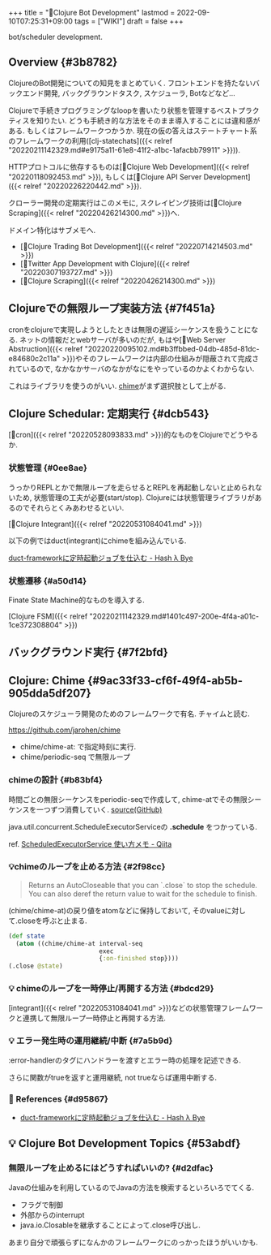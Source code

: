 +++
title = "📝Clojure Bot Development"
lastmod = 2022-09-10T07:25:31+09:00
tags = ["WIKI"]
draft = false
+++

bot/scheduler development.


## Overview {#3b8782}

ClojureのBot開発についての知見をまとめていく. フロントエンドを持たないバックエンド開発, バックグラウンドタスク, スケジューラ, Botなどなど...

Clojureで手続きプログラミングなloopを書いたり状態を管理するベストプラクティスを知りたい. どうも手続き的な方法をそのまま導入することには違和感がある. もしくはフレームワークつかうか. 現在の仮の答えはステートチャート系のフレームワークの利用([clj-statechats]({{< relref "20220211142329.md#e9175a11-61e8-41f2-a1bc-1afacbb79911" >}})).

HTTPプロトコルに依存するものは[📝Clojure Web Development]({{< relref "20220118092453.md" >}}), もしくは[📝Clojure API Server Development]({{< relref "20220226220442.md" >}}).

クローラー開発の定期実行はこのメモに, スクレイピング技術は[📝Clojure Scraping]({{< relref "20220426214300.md" >}})へ.

ドメイン特化はサブメモへ.

-   [📝Clojure Trading Bot Development]({{< relref "20220714214503.md" >}})
-   [📝Twitter App Development with Clojure]({{< relref "20220307193727.md" >}})
-   [📝Clojure Scraping]({{< relref "20220426214300.md" >}})


## Clojureでの無限ループ実装方法 {#7f451a}

cronをclojureで実現しようとしたときは無限の遅延シーケンスを扱うことになる. ネットの情報だとwebサーバが多いのだが, もはや[📝Web Server Abstruction]({{< relref "20220220095102.md#b3ffbbed-04db-485d-81dc-e84680c2c11a" >}})やそのフレームワークは内部の仕組みが隠蔽されて完成されているので, なかなかサーバのなかがなにをやっているのかよくわからない.

これはライブラリを使うのがいい. [chime](https://github.com/jarohen/chime)がまず選択肢として上がる.


## Clojure Schedular: 定期実行 {#dcb543}

[📝cron]({{< relref "20220528093833.md" >}})的なものをClojureでどうやるか.


### 状態管理 {#0ee8ae}

うっかりREPLとかで無限ループを走らせるとREPLを再起動しないと止められないため, 状態管理の工夫が必要(start/stop). Clojureには状態管理ライブラリがあるのでそれらとくみあわせるといい.

[📝Clojure Integrant]({{< relref "20220531084041.md" >}})

以下の例ではduct(integrant)にchimeを組み込んでいる.

[duct-frameworkに定時起動ジョブを仕込む - Hash λ Bye](https://ilyaletre.hatenablog.com/entry/2018/04/15/175037)


### 状態遷移 {#a50d14}

Finate State Machine的なものを導入する.

[Clojure FSM]({{< relref "20220211142329.md#1401c497-200e-4f4a-a01c-1ce372308804" >}})


## バックグラウンド実行 {#7f2bfd}


## Clojure: Chime {#9ac33f33-cf6f-49f4-ab5b-905dda5df207}

Clojureのスケジューラ開発のためのフレームワークで有名. チャイムと読む.

<https://github.com/jarohen/chime>

-   chime/chime-at: で指定時刻に実行.
-   chime/periodic-seq で無限ループ


### chimeの設計 {#b83bf4}

時間ごとの無限シーケンスをperiodic-seqで作成して, chime-atでその無限シーケンスを一つずつ消費していく. [source(GitHub)](https://github.com/jarohen/chime/blob/fa0b6e8c0f68e6d6134aee6ba9eb2ce032ba65b0/src/chime/core.clj#L112)

java.util.concurrent.ScheduleExecutorServiceの **.schedule** をつかっている.

ref. [ScheduledExecutorService 使い方メモ - Qiita](https://qiita.com/opengl-8080/items/ee8e926cf75e4d6058a2)


### 💡chimeのループを止める方法 {#2f98cc}

> Returns an AutoCloseable that you can \`.close\` to stop the schedule.
> You can also deref the return value to wait for the schedule to finish.

(chime/chime-at)の戻り値をatomなどに保持しておいて, そのvalueに対して.closeを呼ぶと止まる.

```clojure
(def state
  (atom ((chime/chime-at interval-seq
                         exec
                         {:on-finished stop})))
(.close @state)
```


### <span class="org-todo todo _">💡</span> chimeのループを一時停止/再開する方法 {#bdcd29}

[integrant]({{< relref "20220531084041.md" >}})などの状態管理フレームワークと連携して無限ループ一時停止と再開する方法.


### <span class="org-todo todo _">💡</span> エラー発生時の運用継続/中断 {#7a5b9d}

:error-handlerのタグにハンドラーを渡すとエラー時の処理を記述できる.

さらに関数がtrueを返すと運用継続, not trueならば運用中断する.


### <span class="org-todo todo _">🔗</span> References {#d95867}

-   [duct-frameworkに定時起動ジョブを仕込む - Hash λ Bye](https://ilyaletre.hatenablog.com/entry/2018/04/15/175037)


## <span class="org-todo todo _">💡</span> Clojure Bot Development Topics {#53abdf}


### 無限ループを止めるにはどうすればいいの? {#d2dfac}

Javaの仕組みを利用しているのでJavaの方法を検索するといろいろでてくる.

-   フラグで制御
-   外部からのinterrupt
-   java.io.Closableを継承することによって.close呼び出し.

あまり自分で頑張らずになんかのフレームワークにのっかったほうがいいかも.
